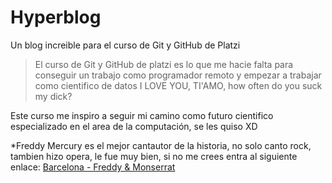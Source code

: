 # Hyperblog
Un blog increible para el curso de Git y GitHub de Platzi
> El curso de Git y GitHub de platzi es lo que me hacie falta para conseguir un trabajo como programador remoto y empezar a trabajar como cientifico de datos
> I LOVE YOU, TI'AMO, how often do you suck my dick?

Este curso me inspiro a seguir mi camino como futuro cientifico especializado en el area de la computación, se les quiso XD

*Freddy Mercury es el mejor cantautor de la historia, no solo canto rock, tambien hizo opera, le fue muy bien, si no me crees entra al siguiente enlace: [Barcelona - Freddy & Monserrat](https://www.youtube.com/watch?v=Y1fiOJDXA-E&pp=ygUsYmFyY2Vsb25hIGZyZWRkaWUgbWVyY3VyeSBtb250c2VycmF0IGNhYmFsbGU%3D)

